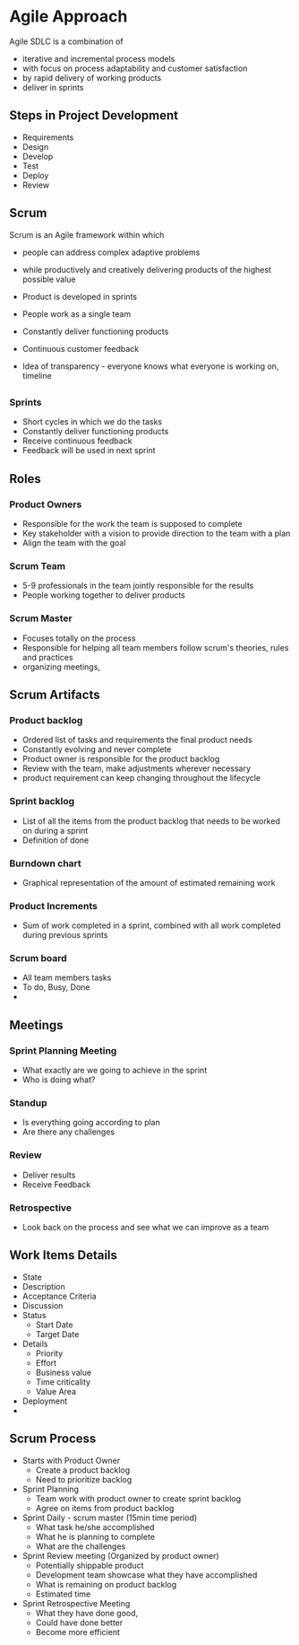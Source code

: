 # Agile Approach
Agile SDLC is a combination of 
 - iterative and incremental process models 
 - with focus on process adaptability and customer satisfaction 
 - by rapid delivery of working products
 - deliver in sprints

## Steps in Project Development
 - Requirements
 - Design
 - Develop
 - Test
 - Deploy
 - Review

## Scrum 
Scrum is an Agile framework within which
 - people can address complex adaptive problems
 - while productively and creatively delivering products of the highest possible value

 - Product is developed in sprints
 - People work as a single team
 - Constantly deliver functioning products
 - Continuous customer feedback
 - Idea of transparency - everyone knows what everyone is working on, timeline



## 
### Sprints
 - Short cycles in which we do the tasks
 - Constantly deliver functioning products
 - Receive continuous feedback
 - Feedback will be used in next sprint

## Roles
### Product Owners
 - Responsible for the work the team is supposed to complete
 - Key stakeholder with a vision to provide direction to the team with a plan
 - Align the team with the goal

### Scrum Team
 - 5-9 professionals in the team jointly responsible for the results
 - People working together to deliver products

### Scrum Master
 - Focuses totally on the process
 - Responsible for helping all team members follow scrum's theories, rules and practices
 - organizing meetings,


## Scrum Artifacts
### Product backlog
 - Ordered list of tasks and requirements the final product needs
 - Constantly evolving and never complete
 - Product owner is responsible for the product backlog
 - Review with the team, make adjustments wherever necessary
 - product requirement can keep changing throughout the lifecycle

### Sprint backlog
 - List of all the items from the product backlog that needs to be worked on during a sprint
 - Definition of done

### Burndown chart
 - Graphical representation of the amount of estimated remaining work

### Product Increments
 - Sum of work completed in a sprint, combined with all work completed during previous sprints

### Scrum board
 - All team members tasks 
 - To do, Busy, Done
 - 


## Meetings
### Sprint Planning Meeting
 - What exactly are we going to achieve in the sprint
 - Who is doing what?

### Standup
 - Is everything going according to plan
 - Are there any challenges

### Review
 - Deliver results 
 - Receive Feedback

### Retrospective
 - Look back on the process and see what we can improve as a team


## Work Items Details
 - State
 - Description
 - Acceptance Criteria
 - Discussion
 - Status
   - Start Date
   - Target Date
 - Details
   - Priority
   - Effort
   - Business value
   - Time criticality
   - Value Area
 - Deployment  
 - 

## Scrum Process
 - Starts with Product Owner
   - Create a product backlog
   - Need to prioritize backlog
 - Sprint Planning
   - Team work with product owner to create sprint backlog
   - Agree on items from product backlog 
 - Sprint Daily - scrum master (15min time period)
   - What task he/she accomplished
   - What he is planning to complete 
   - What are the challenges
 - Sprint Review meeting (Organized by product owner)
   - Potentially shippable product
   - Development team showcase what they have accomplished 
   - What is remaining on product backlog
   - Estimated time
 - Sprint Retrospective Meeting
   - What they have done good, 
   - Could have done better
   - Become more efficient 



